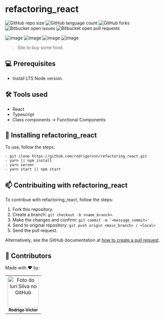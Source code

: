 # refactoring_react

<!--- https://shields.io --->

![GitHub repo size](https://img.shields.io/github/repo-size/rodrigorvsn/refactoring_react?style=for-the-badge)
![GitHub language count](https://img.shields.io/github/languages/count/rodrigorvsn/refactoring_react?style=for-the-badge)
![GitHub forks](https://img.shields.io/github/forks/rodrigorvsn/refactoring_react?style=for-the-badge)
![Bitbucket open issues](https://img.shields.io/bitbucket/issues/rodrigorvsn/refactoring_react?style=for-the-badge)
![Bitbucket open pull requests](https://img.shields.io/bitbucket/pr-raw/rodrigorvsn/refactoring_react?style=for-the-badge)

<!--- #################### mudar badges #################### --->

![image](https://user-images.githubusercontent.com/75763403/137056632-98c9f288-838e-4b4f-a652-b5d501c257a7.png)
![image](https://user-images.githubusercontent.com/75763403/137057431-ea1dcc1d-0c3f-47e4-834a-76bc3d1a86aa.png)
![image](https://user-images.githubusercontent.com/75763403/137057466-8eec545e-a457-424b-8279-63d7af77f363.png)
![image](https://user-images.githubusercontent.com/75763403/137057505-8844b95c-4edb-4f93-b4b6-82526f0aefee.png)

<!--- #################### mudar imagem exemplo #################### --->

> Site to buy some food.

## 💻 Prerequisites

- Install LTS Node version.
<!--- #################### mudar pré-requisitos  ####################--->

## 🛠 Tools used

- React
- Typescript
- Class components -> Functional Components

<!--- #################### mudar ferramentas #################### --->

## 🚀 Installing refactoring_react

To use, follow the steps:

```
- git clone https://github.com/rodrigorvsn/refactoring_react.git
- yarn || npm install
- yarn server
- yarn start || npm start

```

<!--- #################### mudar passos #################### --->

## 📫 Contribuiting with refactoring_react

To contribue with refactoring_react, follow the steps:

1. Fork this repository.
2. Create a branch: `git checkout -b <name_branch>`.
3. Make the changes and confirm: `git commit -m '<message_commit>'`
4. Send to original repository: `git push origin <main_branch> / <local>`
5. Send the pull request.

Alternatively, see the GitHub documentation at [how to create a pull request](https://help.github.com/en/github/collaborating-with-issues-and-pull-requests/creating-a-pull-request).

## 🤝 Contributors

Made with ❤️ by:

<table>
  <tr>
    <td align="center">
      <a href="#">
        <img src="https://github.com/rodrigorvsn.png" width="100px;" alt="Foto do Iuri Silva no GitHub"/><br>
        <sub>
          <b>Rodrigo Victor</b>
        </sub>
      </a>
    </td>
  </tr>
</table>

